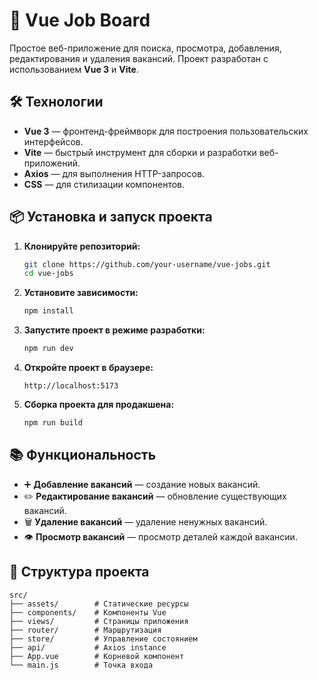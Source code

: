 # 🚀 Vue Job Board

Простое веб-приложение для поиска, просмотра, добавления, редактирования и удаления вакансий. Проект разработан с использованием **Vue 3** и **Vite**.

## 🛠️ Технологии
- **Vue 3** — фронтенд-фреймворк для построения пользовательских интерфейсов.
- **Vite** — быстрый инструмент для сборки и разработки веб-приложений.
- **Axios** — для выполнения HTTP-запросов.
- **CSS** — для стилизации компонентов.

## 📦 Установка и запуск проекта

1. **Клонируйте репозиторий:**
   ```bash
   git clone https://github.com/your-username/vue-jobs.git
   cd vue-jobs
   ```

2. **Установите зависимости:**
   ```bash
   npm install
   ```

3. **Запустите проект в режиме разработки:**
   ```bash
   npm run dev
   ```

4. **Откройте проект в браузере:**
   ```
   http://localhost:5173
   ```

5. **Сборка проекта для продакшена:**
   ```bash
   npm run build
   ```

## 📚 Функциональность
- ➕ **Добавление вакансий** — создание новых вакансий.
- ✏️ **Редактирование вакансий** — обновление существующих вакансий.
- 🗑️ **Удаление вакансий** — удаление ненужных вакансий.
- 👁️ **Просмотр вакансий** — просмотр деталей каждой вакансии.

## 📝 Структура проекта
```
src/
├── assets/        # Статические ресурсы
├── components/    # Компоненты Vue
├── views/         # Страницы приложения
├── router/        # Маршрутизация
├── store/         # Управление состоянием
├── api/           # Axios instance
├── App.vue        # Корневой компонент
└── main.js        # Точка входа
```

